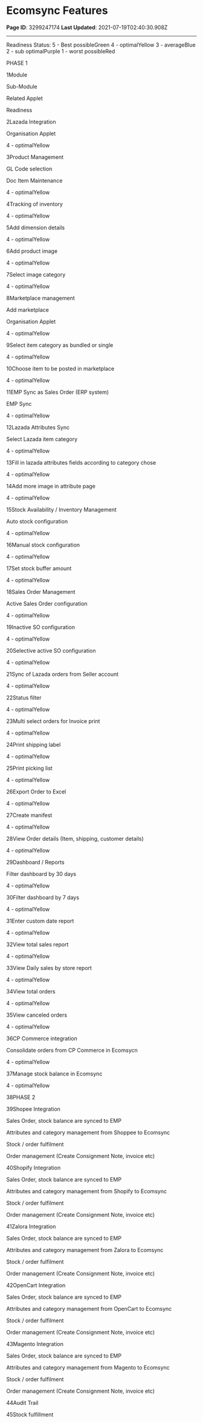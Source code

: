 # Ecomsync Features

**Page ID**: 3299247174
**Last Updated**: 2021-07-19T02:40:30.908Z

---

Readiness Status: 5 - Best possibleGreen 4 - optimalYellow 3 - averageBlue 2 - sub  optimalPurple 1 - worst possibleRed 

PHASE 1 

1Module

Sub-Module

Related Applet

Readiness

2Lazada Integration

Organisation Applet

 4 - optimalYellow 

3Product Management

GL Code selection

Doc Item Maintenance

4 - optimalYellow  

4Tracking of inventory

4 - optimalYellow  

5Add dimension details

4 - optimalYellow  

6Add product image

4 - optimalYellow  

7Select image category 

4 - optimalYellow  

8Marketplace management

Add marketplace

Organisation Applet

4 - optimalYellow  

9Select item category as bundled or single

4 - optimalYellow  

10Choose item to be posted in marketplace

4 - optimalYellow  

11EMP Sync as Sales Order (ERP system)

EMP Sync

4 - optimalYellow  

12Lazada Attributes Sync

Select Lazada item  category 

4 - optimalYellow  

13Fill in lazada attributes fields according to category chose

4 - optimalYellow  

14Add more image in attribute page

4 - optimalYellow  

15Stock Availability / Inventory Management

Auto stock configuration

4 - optimalYellow  

16Manual stock configuration

4 - optimalYellow  

17Set stock buffer amount

4 - optimalYellow  

18Sales Order Management

Active Sales Order configuration

4 - optimalYellow  

19Inactive SO configuration

4 - optimalYellow  

20Selective active SO configuration

4 - optimalYellow  

21Sync of Lazada orders from Seller account

4 - optimalYellow  

22Status filter

4 - optimalYellow  

23Multi select orders for Invoice print

4 - optimalYellow  

24Print shipping label

4 - optimalYellow  

25Print picking list

4 - optimalYellow  

26Export Order to Excel

4 - optimalYellow  

27Create manifest

4 - optimalYellow  

28View Order details (Item, shipping, customer details)

4 - optimalYellow  

29Dashboard / Reports

Filter dashboard by 30 days

4 - optimalYellow  

30Filter dashboard by 7 days

4 - optimalYellow  

31Enter custom date report

4 - optimalYellow  

32View total sales report

4 - optimalYellow  

33View Daily sales by store report

4 - optimalYellow  

34View total orders

4 - optimalYellow  

35View canceled orders

4 - optimalYellow  

36CP Commerce integration

Consolidate orders from CP Commerce in Ecomsycn

4 - optimalYellow  

37Manage stock balance in Ecomsync

4 - optimalYellow  

38PHASE 2

39Shopee Integration

Sales Order, stock balance are synced to EMP

Attributes and category management from Shoppee to Ecomsync

Stock / order fulfilment 

Order management (Create Consignment Note, invoice etc)

40Shopify Integration

Sales Order, stock balance are synced to EMP

Attributes and category management from Shopify to Ecomsync

Stock / order fulfilment 

Order management (Create Consignment Note, invoice etc)

41Zalora Integration

Sales Order, stock balance are synced to EMP

Attributes and category management from Zalora to Ecomsync

Stock / order fulfilment 

Order management (Create Consignment Note, invoice etc)

42OpenCart Integration

Sales Order, stock balance are synced to EMP

Attributes and category management from OpenCart to Ecomsync

Stock / order fulfilment 

Order management (Create Consignment Note, invoice etc)

43Magento Integration

Sales Order, stock balance are synced to EMP

Attributes and category management from Magento to Ecomsync

Stock / order fulfilment 

Order management (Create Consignment Note, invoice etc)

44Audit Trail

45Stock fulfillment
